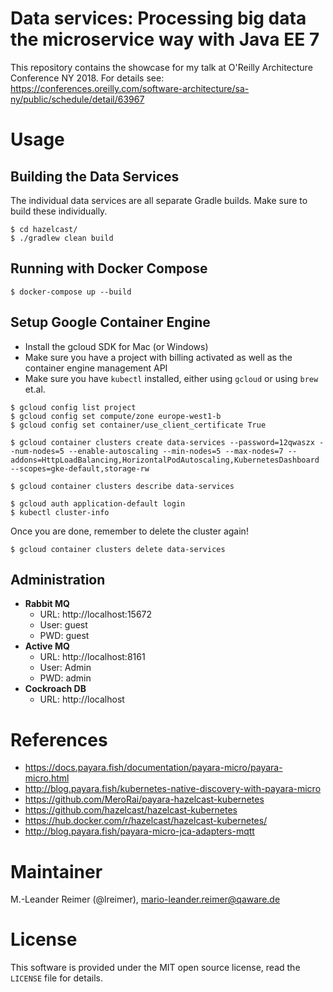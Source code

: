 # Data services: Processing big data the microservice way with Java EE 7

This repository contains the showcase for my talk at O'Reilly Architecture Conference NY 2018.
For details see: https://conferences.oreilly.com/software-architecture/sa-ny/public/schedule/detail/63967

# Usage

## Building the Data Services

The individual data services are all separate Gradle builds. Make sure to build these individually.

```
$ cd hazelcast/
$ ./gradlew clean build
```

## Running with Docker Compose

```
$ docker-compose up --build
```

## Setup Google Container Engine

- Install the gcloud SDK for Mac (or Windows)
- Make sure you have a project with billing activated as well as the container engine management API
- Make sure you have `kubectl` installed, either using `gcloud` or using `brew` et.al.

```
$ gcloud config list project
$ gcloud config set compute/zone europe-west1-b
$ gcloud config set container/use_client_certificate True

$ gcloud container clusters create data-services --password=12qwaszx --num-nodes=5 --enable-autoscaling --min-nodes=5 --max-nodes=7 --addons=HttpLoadBalancing,HorizontalPodAutoscaling,KubernetesDashboard --scopes=gke-default,storage-rw

$ gcloud container clusters describe data-services

$ gcloud auth application-default login
$ kubectl cluster-info
```

Once you are done, remember to delete the cluster again!
```
$ gcloud container clusters delete data-services
```

## Administration

- **Rabbit MQ**
  - URL: http://localhost:15672
  - User: guest
  - PWD: guest
- **Active MQ**
  - URL: http://localhost:8161
  - User: Admin
  - PWD: admin
- **Cockroach DB**
  - URL: http://localhost

# References

- https://docs.payara.fish/documentation/payara-micro/payara-micro.html
- http://blog.payara.fish/kubernetes-native-discovery-with-payara-micro
- https://github.com/MeroRai/payara-hazelcast-kubernetes
- https://github.com/hazelcast/hazelcast-kubernetes
- https://hub.docker.com/r/hazelcast/hazelcast-kubernetes/
- http://blog.payara.fish/payara-micro-jca-adapters-mqtt

# Maintainer

M.-Leander Reimer (@lreimer), <mario-leander.reimer@qaware.de>

# License

This software is provided under the MIT open source license, read the `LICENSE`
file for details.

